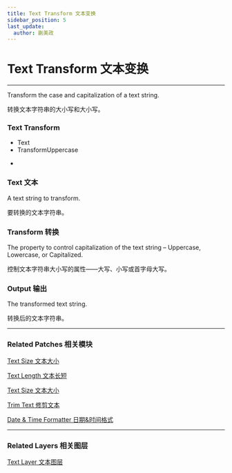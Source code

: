```yaml
---
title: Text Transform 文本变换
sidebar_position: 5
last_update:
  author: 蒯美政
---
```


# Text Transform 文本变换

---

Transform the case and capitalization of a text string.

转换文本字符串的大小写和大小写。

<div className="patch-container">
    <div className="patch processor">
        <h3>Text Transform</h3>
        <ul className="inputs">
            <li>Text<span></span></li>
            <li>Transform<span>Uppercase</span></li>
        </ul>
        <ul className="outputs">
            <li>&nbsp;<span></span></li>
        </ul>
    </div>
</div>

### Text 文本

A text string to transform.

要转换的文本字符串。

### Transform 转换

The property to control capitalization of the text string – Uppercase, Lowercase, or Capitalized.

控制文本字符串大小写的属性——大写、小写或首字母大写。

### Output 输出

The transformed text string.

转换后的文本字符串。

---

### Related Patches 相关模块

[Text Size 文本大小](./Text%20Size.md)

[Text Length 文本长短](./Text%20Length.md)

[Text Size 文本大小](./Text%20Size.md)

[Trim Text 修剪文本](./Trim%20Text.md)

[Date & Time Formatter 日期&时间格式](./../Utility/Date%20&%20Time%20Formatter.md)

---

### Related Layers 相关图层

[Text Layer 文本图层](./../Layer/Text%20Layer.md)
